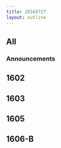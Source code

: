 ```yaml
---
title: 20160727
layout: outline
---
```


## All

### Announcements

## 1602

## 1603

## 1605

## 1606-B
